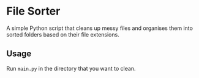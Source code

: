 # File Sorter
A simple Python script that cleans up messy files and organises them into sorted folders based on their file extensions.

## Usage
Run `main.py` in the directory that you want to clean.
